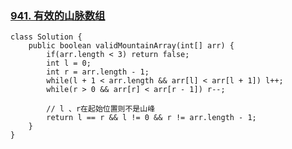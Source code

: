 ### [941. 有效的山脉数组](https://leetcode.cn/problems/valid-mountain-array/)

```
class Solution {
    public boolean validMountainArray(int[] arr) {
        if(arr.length < 3) return false;
        int l = 0;
        int r = arr.length - 1;
        while(l + 1 < arr.length && arr[l] < arr[l + 1]) l++;
        while(r > 0 && arr[r] < arr[r - 1]) r--;

        // l 、r在起始位置则不是山峰
        return l == r && l != 0 && r != arr.length - 1;
    }
}
```

